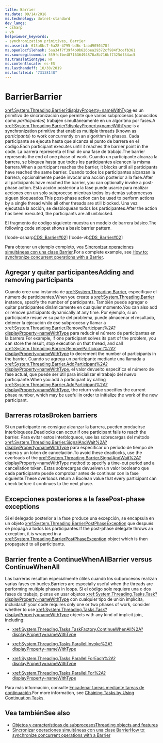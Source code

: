 ```yaml
---
title: Barrier
ms.date: 09/14/2018
ms.technology: dotnet-standard
dev_langs:
- csharp
- vb
helpviewer_keywords:
- synchronization primitives, Barrier
ms.assetid: 613a8bc7-6a28-4795-bd6c-1abd9050478f
ms.openlocfilehash: 5aa34f7f39f4b9b626bea29372cf984f3cefb361
ms.sourcegitcommit: 559fcfbe4871636494870a8b716bf7325df34ac5
ms.translationtype: HT
ms.contentlocale: es-ES
ms.lasthandoff: 10/30/2019
ms.locfileid: "73138148"
---
```

# <a name="barrier"></a><span data-ttu-id="af339-102">Barrier</span><span class="sxs-lookup"><span data-stu-id="af339-102">Barrier</span></span>

<span data-ttu-id="af339-103"><xref:System.Threading.Barrier?displayProperty=nameWithType> es un primitivo de sincronización que permite que varios subprocesos (conocidos como *participantes*) trabajen simultáneamente en un algoritmo por fases.</span><span class="sxs-lookup"><span data-stu-id="af339-103">A <xref:System.Threading.Barrier?displayProperty=nameWithType> is a synchronization primitive that enables multiple threads (known as *participants*) to work concurrently on an algorithm in phases.</span></span> <span data-ttu-id="af339-104">Cada participante se ejecuta hasta que alcanza el punto de barrera en el código.</span><span class="sxs-lookup"><span data-stu-id="af339-104">Each participant executes until it reaches the barrier point in the code.</span></span> <span data-ttu-id="af339-105">La barrera representa el final de una fase de trabajo.</span><span class="sxs-lookup"><span data-stu-id="af339-105">The barrier represents the end of one phase of work.</span></span> <span data-ttu-id="af339-106">Cuando un participante alcanza la barrera, se bloquea hasta que todos los participantes alcancen la misma barrera.</span><span class="sxs-lookup"><span data-stu-id="af339-106">When a participant reaches the barrier, it blocks until all participants have reached the same barrier.</span></span> <span data-ttu-id="af339-107">Cuando todos los participantes alcanzan la barrera, opcionalmente puede invocar una acción posterior a la fase.</span><span class="sxs-lookup"><span data-stu-id="af339-107">After all participants have reached the barrier, you can optionally invoke a post-phase action.</span></span> <span data-ttu-id="af339-108">Esta acción posterior a la fase puede usarse para realizar acciones con un solo subproceso mientras todos los demás subprocesos siguen bloqueados.</span><span class="sxs-lookup"><span data-stu-id="af339-108">This post-phase action can be used to perform actions by a single thread while all other threads are still blocked.</span></span> <span data-ttu-id="af339-109">Una vez ejecutada la acción, se desbloquean todos los participantes.</span><span class="sxs-lookup"><span data-stu-id="af339-109">After the action has been executed, the participants are all unblocked.</span></span>  
  
 <span data-ttu-id="af339-110">El fragmento de código siguiente muestra un modelo de barrera básico.</span><span class="sxs-lookup"><span data-stu-id="af339-110">The following code snippet shows a basic barrier pattern.</span></span>  
  
 [!code-csharp[CDS_Barrier#02](../../../samples/snippets/csharp/VS_Snippets_Misc/cds_barrier/cs/barrier.cs#02)]
 [!code-vb[CDS_Barrier#02](../../../samples/snippets/visualbasic/VS_Snippets_Misc/cds_barrier/vb/barrier_vb.vb#02)]  
  
 <span data-ttu-id="af339-111">Para obtener un ejemplo completo, vea [Sincronizar operaciones simultáneas con una clase Barrier](how-to-synchronize-concurrent-operations-with-a-barrier.md).</span><span class="sxs-lookup"><span data-stu-id="af339-111">For a complete example, see [How to: synchronize concurrent operations with a Barrier](how-to-synchronize-concurrent-operations-with-a-barrier.md).</span></span>  
  
## <a name="adding-and-removing-participants"></a><span data-ttu-id="af339-112">Agregar y quitar participantes</span><span class="sxs-lookup"><span data-stu-id="af339-112">Adding and removing participants</span></span>

 <span data-ttu-id="af339-113">Cuando cree una instancia de <xref:System.Threading.Barrier>, especifique el número de participantes.</span><span class="sxs-lookup"><span data-stu-id="af339-113">When you create a <xref:System.Threading.Barrier> instance, specify the number of participants.</span></span> <span data-ttu-id="af339-114">También puede agregar o quitar participantes dinámicamente en cualquier momento.</span><span class="sxs-lookup"><span data-stu-id="af339-114">You can also add or remove participants dynamically at any time.</span></span> <span data-ttu-id="af339-115">Por ejemplo, si un participante resuelve su parte del problema, puede almacenar el resultado, detener la ejecución de ese subproceso y llamar a <xref:System.Threading.Barrier.RemoveParticipant%2A?displayProperty=nameWithType> para reducir el número de participantes en la barrera.</span><span class="sxs-lookup"><span data-stu-id="af339-115">For example, if one participant solves its part of the problem, you can store the result, stop execution on that thread, and call <xref:System.Threading.Barrier.RemoveParticipant%2A?displayProperty=nameWithType> to decrement the number of participants in the barrier.</span></span> <span data-ttu-id="af339-116">Cuando se agrega un participante mediante una llamada a <xref:System.Threading.Barrier.AddParticipant%2A?displayProperty=nameWithType>, el valor devuelto especifica el número de fase actual, que puede ser útil para inicializar el trabajo del nuevo participante.</span><span class="sxs-lookup"><span data-stu-id="af339-116">When you add a participant by calling <xref:System.Threading.Barrier.AddParticipant%2A?displayProperty=nameWithType>, the return value specifies the current phase number, which may be useful in order to initialize the work of the new participant.</span></span>  
  
## <a name="broken-barriers"></a><span data-ttu-id="af339-117">Barreras rotas</span><span class="sxs-lookup"><span data-stu-id="af339-117">Broken barriers</span></span>

 <span data-ttu-id="af339-118">Si un participante no consigue alcanzar la barrera, pueden producirse interbloqueos.</span><span class="sxs-lookup"><span data-stu-id="af339-118">Deadlocks can occur if one participant fails to reach the barrier.</span></span> <span data-ttu-id="af339-119">Para evitar estos interbloqueos, use las sobrecargas del método <xref:System.Threading.Barrier.SignalAndWait%2A?displayProperty=nameWithType> para especificar un período de tiempo de espera y un token de cancelación.</span><span class="sxs-lookup"><span data-stu-id="af339-119">To avoid these deadlocks, use the overloads of the <xref:System.Threading.Barrier.SignalAndWait%2A?displayProperty=nameWithType> method to specify a time-out period and a cancellation token.</span></span> <span data-ttu-id="af339-120">Estas sobrecargas devuelven un valor booleano que cada participante puede comprobar antes de continuar con la fase siguiente.</span><span class="sxs-lookup"><span data-stu-id="af339-120">These overloads return a Boolean value that every participant can check before it continues to the next phase.</span></span>  
  
## <a name="post-phase-exceptions"></a><span data-ttu-id="af339-121">Excepciones posteriores a la fase</span><span class="sxs-lookup"><span data-stu-id="af339-121">Post-phase exceptions</span></span>

 <span data-ttu-id="af339-122">Si el delegado posterior a la fase produce una excepción, se encapsula en un objeto <xref:System.Threading.BarrierPostPhaseException> que después se propaga a todos los participantes.</span><span class="sxs-lookup"><span data-stu-id="af339-122">If the post-phase delegate throws an exception, it is wrapped in a <xref:System.Threading.BarrierPostPhaseException> object which is then propagated to all participants.</span></span>  
  
## <a name="barrier-versus-continuewhenall"></a><span data-ttu-id="af339-123">Barrier frente a ContinueWhenAll</span><span class="sxs-lookup"><span data-stu-id="af339-123">Barrier versus ContinueWhenAll</span></span>

 <span data-ttu-id="af339-124">Las barreras resultan especialmente útiles cuando los subprocesos realizan varias fases en bucles.</span><span class="sxs-lookup"><span data-stu-id="af339-124">Barriers are especially useful when the threads are performing multiple phases in loops.</span></span> <span data-ttu-id="af339-125">Si el código solo requiere una o dos fases de trabajo, piense en usar objetos <xref:System.Threading.Tasks.Task?displayProperty=nameWithType> con cualquier tipo de unión implícita, incluidas:</span><span class="sxs-lookup"><span data-stu-id="af339-125">If your code requires only one or two phases of work, consider whether to use <xref:System.Threading.Tasks.Task?displayProperty=nameWithType> objects with any kind of implicit join, including:</span></span>  
  
- <xref:System.Threading.Tasks.TaskFactory.ContinueWhenAll%2A?displayProperty=nameWithType>  
  
- <xref:System.Threading.Tasks.Parallel.Invoke%2A?displayProperty=nameWithType>  
  
- <xref:System.Threading.Tasks.Parallel.ForEach%2A?displayProperty=nameWithType>  
  
- <xref:System.Threading.Tasks.Parallel.For%2A?displayProperty=nameWithType>  
  
 <span data-ttu-id="af339-126">Para más información, consulte [Encadenar tareas mediante tareas de continuación](../parallel-programming/chaining-tasks-by-using-continuation-tasks.md).</span><span class="sxs-lookup"><span data-stu-id="af339-126">For more information, see [Chaining Tasks by Using Continuation Tasks](../parallel-programming/chaining-tasks-by-using-continuation-tasks.md).</span></span>  
  
## <a name="see-also"></a><span data-ttu-id="af339-127">Vea también</span><span class="sxs-lookup"><span data-stu-id="af339-127">See also</span></span>

- [<span data-ttu-id="af339-128">Objetos y características de subprocesos</span><span class="sxs-lookup"><span data-stu-id="af339-128">Threading objects and features</span></span>](threading-objects-and-features.md)
- [<span data-ttu-id="af339-129">Sincronizar operaciones simultáneas con una clase Barrier</span><span class="sxs-lookup"><span data-stu-id="af339-129">How to: synchronize concurrent operations with a Barrier</span></span>](how-to-synchronize-concurrent-operations-with-a-barrier.md)
